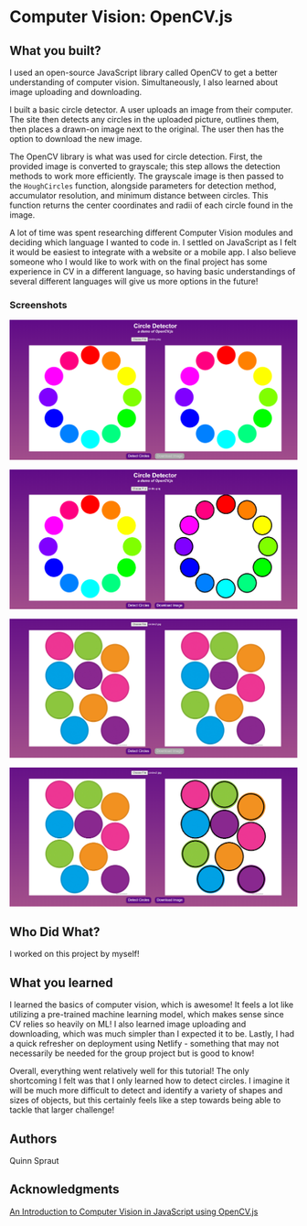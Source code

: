 # Computer Vision: OpenCV.js

## What you built? 

I used an open-source JavaScript library called OpenCV to get a better understanding of computer vision. Simultaneously, I also learned about image uploading and downloading.

I built a basic circle detector. A user uploads an image from their computer. The site then detects any circles in the uploaded picture, outlines them, then places a drawn-on image next to the original. The user then has the option to download the new image.

The OpenCV library is what was used for circle detection. First, the provided image is converted to grayscale; this step allows the detection methods to work more efficiently. The grayscale image is then passed to the `HoughCircles` function, alongside parameters for detection method, accumulator resolution, and minimum distance between circles. This function returns the center coordinates and radii of each circle found in the image.

A lot of time was spent researching different Computer Vision modules and deciding which language I wanted to code in. I settled on JavaScript as I felt it would be easiest to integrate with a website or a mobile app. I also believe someone who I would like to work with on the final project has some experience in CV in a different language, so having basic understandings of several different languages will give us more options in the future!

### Screenshots

![Screenshot 1](./screenshots/ss1.PNG)

![Screenshot 2](./screenshots/ss2.PNG)

![Screenshot 3](./screenshots/ss3.PNG)

![Screenshot 4](./screenshots/ss4.PNG)

## Who Did What?

I worked on this project by myself!

## What you learned

I learned the basics of computer vision, which is awesome! It feels a lot like utilizing a pre-trained machine learning model, which makes sense since CV relies so heavily on ML! I also learned image uploading and downloading, which was much simpler than I expected it to be. Lastly, I had a quick refresher on deployment using Netlify - something that may not necessarily be needed for the group project but is good to know!

Overall, everything went relatively well for this tutorial! The only shortcoming I felt was that I only learned how to detect circles. I imagine it will be much more difficult to detect and identify a variety of shapes and sizes of objects, but this certainly feels like a step towards being able to tackle that larger challenge!

## Authors

Quinn Spraut

## Acknowledgments

[An Introduction to Computer Vision in JavaScript using OpenCV.js](https://www.digitalocean.com/community/tutorials/introduction-to-computer-vision-in-javascript-using-opencvjs)
